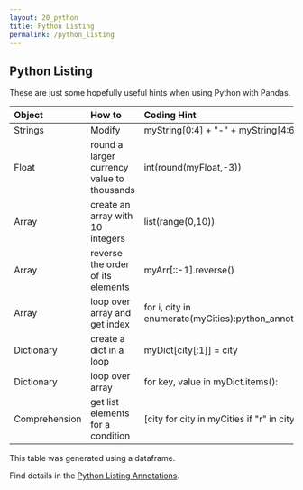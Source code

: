 ```yaml
---
layout: 20_python
title: Python Listing
permalink: /python_listing
---
```


## Python Listing

These are just some hopefully useful hints when using Python with Pandas.

|  Object |  How to | Coding Hint | Link to Details |
| :---            |    :--------   |  :--- |  :--- |  
| Strings | Modify| myString[0:4] + "-" + myString[4:6] | [Strings](python_annotations)  |
| Float | round a larger currency value to thousands| int(round(myFloat,-3)) | [Float](nan)  |
| Array | create an array with 10 integers| list(range(0,10)) | [Array](python_annotations#array)  |
| Array | reverse the order of its elements| myArr[::-1].reverse() | [Array](python_annotations#array)  |
| Array | loop over array and get index| for i, city in enumerate(myCities):python_annotations#array | [Array](nan)  |
| Dictionary | create a dict in a loop| myDict[city[:1]] = city | [Dictionary](nan)  |
| Dictionary | loop over array| for key, value in myDict.items(): | [Dictionary](nan)  |
| Comprehension | get list elements for a condition| [city for city in myCities if "r" in city] | [Comprehension](nan)  |

This table was generated using a dataframe.

Find details in the [Python Listing Annotations](python_annotations).
